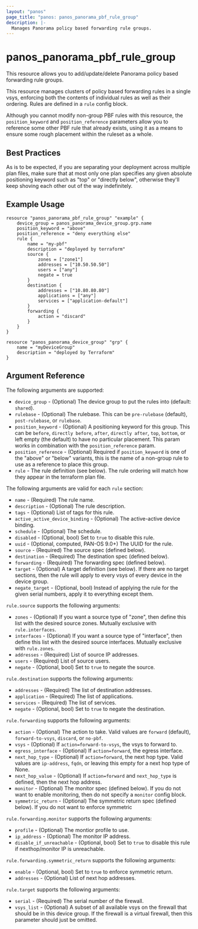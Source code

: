```yaml
---
layout: "panos"
page_title: "panos: panos_panorama_pbf_rule_group"
description: |-
  Manages Panorama policy based forwarding rule groups.
---
```


# panos_panorama_pbf_rule_group

This resource allows you to add/update/delete Panorama policy based forwarding rule groups.

This resource manages clusters of policy based forwarding rules in a single vsys,
enforcing both the contents of individual rules as well as their
ordering.  Rules are defined in a `rule` config block.

Although you cannot modify non-group PBF rules with this
resource, the `position_keyword` and `position_reference` parameters allow you
to reference some other PBF rule that already exists, using it as
a means to ensure some rough placement within the ruleset as a whole.


## Best Practices

As is to be expected, if you are separating your deployment across
multiple plan files, make sure that at most only one plan specifies any given
absolute positioning keyword such as "top" or "directly below", otherwise
they'll keep shoving each other out of the way indefinitely.


## Example Usage

```hcl
resource "panos_panorama_pbf_rule_group" "example" {
    device_group = panos_panorama_device_group.grp.name
    position_keyword = "above"
    position_reference = "deny everything else"
    rule {
        name = "my-pbf"
        description = "deployed by terraform"
        source {
            zones = ["zone1"]
            addresses = ["10.50.50.50"]
            users = ["any"]
            negate = true
        }
        destination {
            addresses = ["10.80.80.80"]
            applications = ["any"]
            services = ["application-default"]
        }
        forwarding {
            action = "discard"
        }
    }
}

resource "panos_panorama_device_group" "grp" {
    name = "myDeviceGroup"
    description = "deployed by Terraform"
}
```

## Argument Reference

The following arguments are supported:

* `device_group` - (Optional) The device group to put the rules into
  (default: `shared`).
* `rulebase` - (Optional) The rulebase.  This can be `pre-rulebase` (default),
  `post-rulebase`, or `rulebase`.
* `position_keyword` - (Optional) A positioning keyword for this group.  This
  can be `before`, `directly before`, `after`, `directly after`, `top`,
  `bottom`, or left empty (the default) to have no particular placement.  This
  param works in combination with the `position_reference` param.
* `position_reference` - (Optional) Required if `position_keyword` is one of the
  "above" or "below" variants, this is the name of a non-group rule to use
  as a reference to place this group.
* `rule` - The rule definition (see below).  The rule
  ordering will match how they appear in the terraform plan file.

The following arguments are valid for each `rule` section:

* `name` - (Required) The rule name.
* `description` - (Optional) The rule description.
* `tags` - (Optional) List of tags for this rule.
* `active_active_device_binding` - (Optional) The active-active device binding.
* `schedule` - (Optional) The schedule.
* `disabled` - (Optional, bool) Set to `true` to disable this rule.
* `uuid` - (Optional, computed, PAN-OS 9.0+) The UUID for the rule.
* `source` - (Required) The source spec (defined below).
* `destination` - (Required) The destination spec (defined below).
* `forwarding` - (Required) The forwarding spec (defined below).
* `target` - (Optional) A target definition (see below).  If there are no
  target sections, then the rule will apply to every vsys of every device
  in the device group.
* `negate_target` - (Optional, bool) Instead of applying the rule for the
  given serial numbers, apply it to everything except them.

`rule.source` supports the following arguments:

* `zones` - (Optional) If you want a source type of "zone", then define this
  list with the desired source zones.  Mutually exclusive with `rule.interfaces`.
* `interfaces` - (Optional) If you want a source type of "interface", then define this
  list with the desired source interfaces.  Mutually exclusive with `rule.zones`.
* `addresses` - (Required) List of source IP addresses.
* `users` - (Required) List of source users.
* `negate` - (Optional, bool) Set to `true` to negate the source.

`rule.destination` supports the following arguments:

* `addresses` - (Required) The list of destination addresses.
* `application` - (Required) The list of applications.
* `services` - (Required) The list of services.
* `negate` - (Optional, bool) Set to `true` to negate the destination.

`rule.forwarding` supports the following arguments:

* `action` - (Optional) The action to take.  Valid values are `forward` (default),
  `forward-to-vsys`, `discard`, or `no-pbf`.
* `vsys` - (Optional) If `action=forward-to-vsys`, the vsys to forward to.
* `egress_interface` - (Optional) If `action=forward`, the egress interface.
* `next_hop_type` - (Optional) If `action=forward`, the next hop type.  Valid values
  are `ip-address`, `fqdn`, or leaving this empty for a next hop type of None.
* `next_hop_value` - (Optional) If `action=forward` and `next_hop_type` is defined, then
  the next hop address.
* `monitor` - (Optional) The monitor spec (defined below).  If you do not want to enable
  monitoring, then do not specify a `monitor` config block.
* `symmetric_return` - (Optional) The symmetric return spec (defined below).  If you do
  not want to enforce symmetric

`rule.forwarding.monitor` supports the following arguments:

* `profile` - (Optional) The montior profile to use.
* `ip_address` - (Optional) The monitor IP address.
* `disable_if_unreachable` - (Optional, bool) Set to `true` to disable this rule if
  nexthop/monitor IP is unreachable.

`rule.forwarding.symmetric_return` supports the following arguments:

* `enable` - (Optional, bool) Set to `true` to enforce symmetric return.
* `addresses` - (Optional) List of next hop addresses.

`rule.target` supports the following arguments:

* `serial` - (Required) The serial number of the firewall.
* `vsys_list` - (Optional) A subset of all available vsys on the firewall
  that should be in this device group.  If the firewall is a virtual firewall,
  then this parameter should just be omitted.
